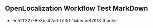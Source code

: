 ## OpenLocalization Workflow Test MarkDown
* ec52f227-8e3b-47a0-b13d-1bbeabef79f3 thanks!

<!--HONumber=Aug16_HO3-->


